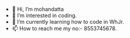 - 👋 Hi, I’m mohandatta
- 👀 I’m interested in coding.
- 🌱 I’m currently learning how to code in WhJr.
- 📫 How to reach me my no:- 8553745678.



